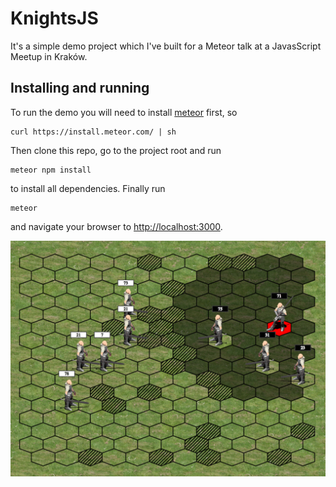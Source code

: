 # KnightsJS

It's a simple demo project which I've built for a Meteor talk
at a JavasScript Meetup in Kraków.

## Installing and running

To run the demo you will need to install [meteor](https://www.meteor.com/install) first, so
```
curl https://install.meteor.com/ | sh
```
Then clone this repo, go to the project root and run
```
meteor npm install
```
to install all dependencies. Finally run
```
meteor
```
and navigate your browser to [http://localhost:3000](http://localhost:3000).

![screen](https://raw.githubusercontent.com/apendua/KnightsJS/master/public/screen_01.png)
